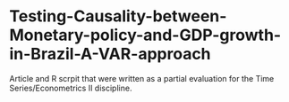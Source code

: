 # Testing-Causality-between-Monetary-policy-and-GDP-growth-in-Brazil-A-VAR-approach
Article and R scrpit that were written as a partial evaluation for the Time Series/Econometrics II discipline.
